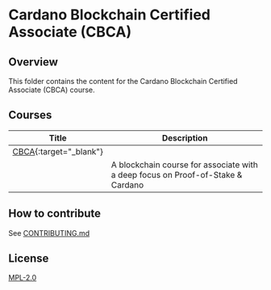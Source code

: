 # Cardano Blockchain Certified Associate (CBCA)

## Overview

This folder contains the content for the Cardano Blockchain Certified Associate (CBCA) course. 

## Courses

| Title                        | Description                                                                     |
| ---                          | ---                                                                             |
| [CBCA](https://academy.cardanofoundation.org){:target="_blank"}
                       | A blockchain course for associate with a deep focus on Proof-of-Stake & Cardano |

## How to contribute

See [CONTRIBUTING.md](./CONTRIBUTING.md)

## License

[MPL-2.0](./LICENSE)








